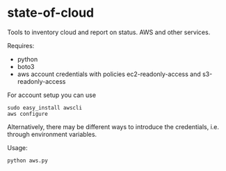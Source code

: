 # state-of-cloud
Tools to inventory cloud and report on status. AWS and other services.

Requires:
- python
- boto3
- aws account credentials with policies ec2-readonly-access and s3-readonly-access

For account setup you can use
```
sudo easy_install awscli
aws configure
```

Alternatively, there may be different ways to introduce the credentials, i.e. through environment variables.

Usage:
```
python aws.py
```


